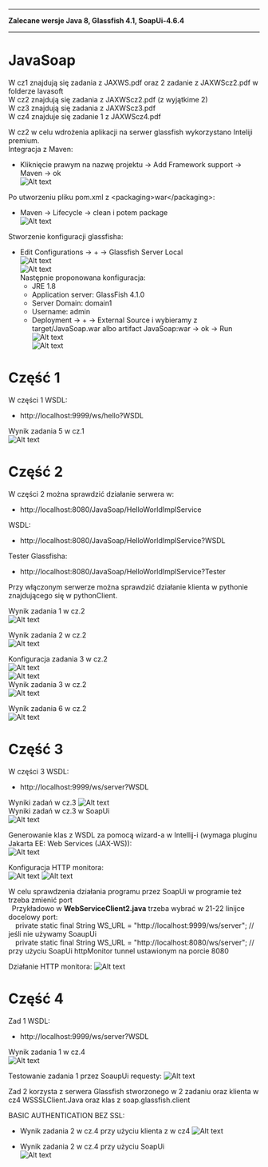 ___
**Zalecane wersje Java 8, Glassfish 4.1, SoapUi-4.6.4**
___
# JavaSoap
W cz1 znajdują się zadania z JAXWS.pdf oraz 2 zadanie z JAXWScz2.pdf w folderze lavasoft  
W cz2 znajdują się zadania z JAXWScz2.pdf (z wyjątkime 2)  
W cz3 znajdują się zadania z JAXWScz3.pdf  
W cz4 znajduje się zadanie 1 z JAXWScz4.pdf

W cz2 w celu wdrożenia aplikacji na serwer glassfish wykorzystano Inteliji premium.  
Integracja z Maven:
 - Kliknięcie prawym na nazwę projektu -> Add Framework support -> Maven -> ok  
![Alt text](screens/addMaven.jpg?raw=true "Add Maven")

Po utworzeniu pliku pom.xml z &lt;packaging&gt;war&lt;/packaging&gt;:
 - Maven -> Lifecycle -> clean i potem package  
![Alt text](screens/mavenLifecycle.jpg?raw=true "Maven Lifecycle")  

Stworzenie konfiguracji glassfisha:
 - Edit Configurations -> + -> Glassfish Server Local  
   ![Alt text](screens/editConfiguration.jpg?raw=true "Konfiguracja cz.1")  
   ![Alt text](screens/editConfiguration2.jpg?raw=true "Konfiguracja cz.2")  
   Następnie proponowana konfiguracja:
   - JRE 1.8
   - Application server: GlassFish 4.1.0
   - Server Domain: domain1
   - Username: admin
   - Deployment -> + -> External Source i wybieramy z target/JavaSoap.war albo artifact JavaSoap:war -> ok -> Run  
  ![Alt text](screens/editConfiguration3.jpg?raw=true "Konfiguracja cz.3")  
  ![Alt text](screens/editConfiguration4.jpg?raw=true "Konfiguracja cz.4")


Część 1
======  
W części 1 WSDL:
- http://localhost:9999/ws/hello?WSDL

Wynik zadania 5 w cz.1  
![Alt text](screens/tcpMonitor.jpg?raw=true "Wynik zad 5 z cz.1")  


Część 2
======
W części 2 można sprawdzić działanie serwera w:
- http://localhost:8080/JavaSoap/HelloWorldImplService  

WSDL:
- http://localhost:8080/JavaSoap/HelloWorldImplService?WSDL

Tester Glassfisha:
- http://localhost:8080/JavaSoap/HelloWorldImplService?Tester

Przy włączonym serwerze można sprawdzić działanie klienta w pythonie znajdującego się w pythonClient.

Wynik zadania 1 w cz.2  
![Alt text](screens/cz2zad1Wynik.png?raw=true "Wynik zad 1 z cz.2")

Wynik zadania 2 w cz.2  
![Alt text](screens/cz2zad2Wynik.png?raw=true "Wynik zad 2 z cz.2")

Konfiguracja zadania 3 w cz.2  
![Alt text](screens/cz2zad3Konfiguracja1.jpg?raw=true "Konfiguracja1 zad 3 z cz.2")  
![Alt text](screens/cz2zad3Konfiguracja2.png?raw=true "Konfiguracja2 zad 3 z cz.2")  
Wynik zadania 3 w cz.2  
![Alt text](screens/cz2zad3Wynik.png?raw=true "Wynik zad 3 z cz.2")  

Wynik zadania 6 w cz.2  
![Alt text](screens/cz2zad6Wynik.png?raw=true "Wynik zad 6 z cz.2")


Część 3
======
W części 3 WSDL:
- http://localhost:9999/ws/server?WSDL

Wyniki zadań w cz.3
![Alt text](screens/cz3zadaniaWynik.png?raw=true "Wynik wszystkich zadań z części 3")  
Wyniki zadań w cz.3 w SoapUi  
![Alt text](screens/cz3zadaniaWynikSoapUi.png?raw=true "Wynik wszystkich zadań z części 3")

Generowanie klas z WSDL za pomocą wizard-a w Intellij-i (wymaga pluginu Jakarta EE: Web Services (JAX-WS)):  
![Alt text](screens/intelijiWizardGenerateWSDLClasses.jpg?raw=true "Wykorzystanie wizard-a w Intellij-i do wygenerowawania klas z WSDL ")

Konfiguracja HTTP monitora:  
![Alt text](screens/cz3MonitorKonfiguracja1.jpg?raw=true "Konfiguracja monitora Http1")
![Alt text](screens/cz3MonitorKonfiguracja2.png?raw=true "Konfiguracja monitora Http2")  

W celu sprawdzenia działania programu przez SoapUi w programie też trzeba zmienić port  
&ensp;Przykładowo w **WebServiceClient2.java** trzeba wybrać w 21-22 linijce docelowy port:  
&emsp;private static final String WS_URL = "http://localhost:9999/ws/server"; // jeśli nie używamy SoaupUi  
&emsp;private static final String WS_URL = "http://localhost:8080/ws/server"; // przy użyciu SoapUi httpMonitor tunnel ustawionym na porcie 8080  

Działanie HTTP monitora:
![Alt text](screens/cz3Monitor.png?raw=true "Konfiguracja monitora Http1")  


Część 4
======
Zad 1 WSDL:
- http://localhost:9999/ws/server?WSDL

Wynik zadania 1 w cz.4  
![Alt text](screens/cz4zad1Wynik.png?raw=true "Wynik zadania 1 z części 4")  

Testowanie zadania 1 przez SoaupUi requesty:
![Alt text](screens/cz4zad1SoapUiRequests.png?raw=true "Testowanie zadania 1 przez SoaupUi requesty")  

Zad 2 korzysta z serwera Glassfish stworzonego w 2 zadaniu oraz klienta w cz4 WSSSLClient.Java oraz klas z soap.glassfish.client     

BASIC AUTHENTICATION BEZ SSL:
 - Wynik zadania 2 w cz.4 przy użyciu klienta z w cz4
![Alt text](screens/cz4zad2Klient.png?raw=true "Wynik zadania 2 w cz.4 przy użyciu klienta z w cz4")  

 - Wynik zadania 2 w cz.4 przy użyciu SoapUi  
![Alt text](screens/cz4zad2SoapUI.png?raw=true "Wynik zadania 2 w cz.4 przy użyciu SoapUi") 